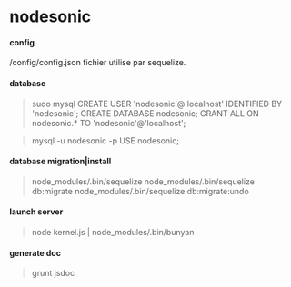 nodesonic
=========

#### config ####
/config/config.json
fichier utilise par sequelize.

#### database ####
> sudo mysql
> CREATE USER 'nodesonic'@'localhost' IDENTIFIED BY 'nodesonic';
> CREATE DATABASE nodesonic;
> GRANT ALL ON nodesonic.* TO 'nodesonic'@'localhost';

> mysql -u nodesonic -p
> USE nodesonic;

#### database migration|install ####
> node_modules/.bin/sequelize
> node_modules/.bin/sequelize db:migrate
> node_modules/.bin/sequelize db:migrate:undo

#### launch server ####

>node kernel.js | node_modules/.bin/bunyan

#### generate doc ####
> grunt jsdoc
